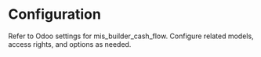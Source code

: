 # Configuration

Refer to Odoo settings for mis_builder_cash_flow. Configure related models, access rights, and options as needed.
